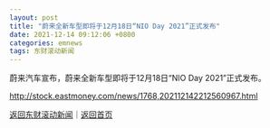 ```yaml
---
layout: post
title: "蔚来全新车型即将于12月18日“NIO Day 2021”正式发布"
date: 2021-12-14 09:12:06 +0800
categories: emnews
tags: 东财滚动新闻
---
```


蔚来汽车宣布，蔚来全新车型即将于12月18日“NIO Day 2021”正式发布。

<http://stock.eastmoney.com/news/1768,202112142212560967.html>

[返回东财滚动新闻](//finews.withounder.com/emnews/)｜[返回首页](//finews.withounder.com/)